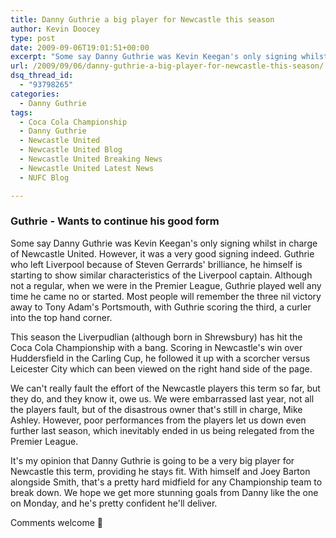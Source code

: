 ```yaml
---
title: Danny Guthrie a big player for Newcastle this season
author: Kevin Doocey
type: post
date: 2009-09-06T19:01:51+00:00
excerpt: "Some say Danny Guthrie was Kevin Keegan's only signing whilst in charge of Newcastle United. However, it.."
url: /2009/09/06/danny-guthrie-a-big-player-for-newcastle-this-season/
dsq_thread_id:
  - "93798265"
categories:
  - Danny Guthrie
tags:
  - Coca Cola Championship
  - Danny Guthrie
  - Newcastle United
  - Newcastle United Blog
  - Newcastle United Breaking News
  - Newcastle United Latest News
  - NUFC Blog

---
```

### Guthrie - Wants to continue his good form

Some say Danny Guthrie was Kevin Keegan's only signing whilst in charge of Newcastle United. However, it was a very good signing indeed. Guthrie who left Liverpool because of Steven Gerrards' brilliance, he himself is starting to show similar characteristics of the Liverpool captain. Although not a regular, when we were in the Premier League, Guthrie played well  any time he came no or started. Most people will remember the three nil victory away to Tony Adam's Portsmouth, with Guthrie scoring the third, a curler into the top hand corner.

This season the Liverpudlian (although born in Shrewsbury) has hit the Coca Cola Championship with a bang. Scoring in Newcastle's win over Huddersfield in the Carling Cup, he followed it up with a scorcher versus Leicester City which can been viewed on the right hand side of the page.

We can't really fault the effort of the Newcastle players this term so far, but they do, and they know it, owe us. We were embarrassed last year, not all the players fault, but of the disastrous owner that's still in charge, Mike Ashley. However, poor performances from the players let us down even further last season, which inevitably ended in us being relegated from the Premier League.

It's my opinion that Danny Guthrie is going to be a very big player for Newcastle this term, providing he stays fit. With himself and Joey Barton alongside Smith, that's a pretty hard midfield for any Championship team to break down. We hope we get more stunning goals from Danny like the one on Monday, and he's pretty confident he'll deliver.

Comments welcome 🙂
